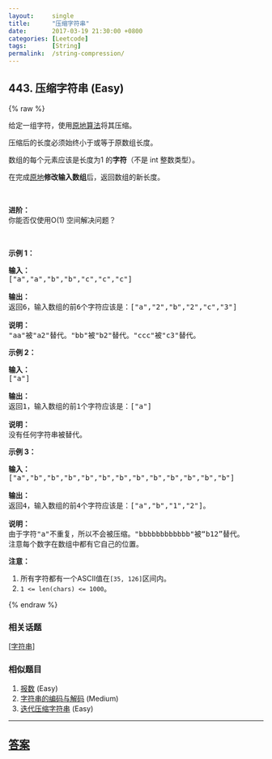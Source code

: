 ```yaml
---
layout:     single
title:      "压缩字符串"
date:       2017-03-19 21:30:00 +0800
categories: [Leetcode]
tags:       [String]
permalink:  /string-compression/
---
```


## 443. 压缩字符串 (Easy)

{% raw %}

<p>给定一组字符，使用<a href="https://baike.baidu.com/item/%E5%8E%9F%E5%9C%B0%E7%AE%97%E6%B3%95">原地算法</a>将其压缩。</p>

<p>压缩后的长度必须始终小于或等于原数组长度。</p>

<p>数组的每个元素应该是长度为1&nbsp;的<strong>字符</strong>（不是 int 整数类型）。</p>

<p>在完成<a href="https://baike.baidu.com/item/%E5%8E%9F%E5%9C%B0%E7%AE%97%E6%B3%95">原地</a><strong>修改输入数组</strong>后，返回数组的新长度。</p>

<p>&nbsp;</p>

<p><strong>进阶：</strong><br />
你能否仅使用O(1) 空间解决问题？</p>

<p>&nbsp;</p>

<p><strong>示例 1：</strong></p>

<pre>
<strong>输入：</strong>
[&quot;a&quot;,&quot;a&quot;,&quot;b&quot;,&quot;b&quot;,&quot;c&quot;,&quot;c&quot;,&quot;c&quot;]

<strong>输出：</strong>
返回6，输入数组的前6个字符应该是：[&quot;a&quot;,&quot;2&quot;,&quot;b&quot;,&quot;2&quot;,&quot;c&quot;,&quot;3&quot;]

<strong>说明：</strong>
&quot;aa&quot;被&quot;a2&quot;替代。&quot;bb&quot;被&quot;b2&quot;替代。&quot;ccc&quot;被&quot;c3&quot;替代。
</pre>

<p><strong>示例 2：</strong></p>

<pre>
<strong>输入：</strong>
[&quot;a&quot;]

<strong>输出：</strong>
返回1，输入数组的前1个字符应该是：[&quot;a&quot;]

<strong>说明：</strong>
没有任何字符串被替代。
</pre>

<p><strong>示例 3：</strong></p>

<pre>
<strong>输入：</strong>
[&quot;a&quot;,&quot;b&quot;,&quot;b&quot;,&quot;b&quot;,&quot;b&quot;,&quot;b&quot;,&quot;b&quot;,&quot;b&quot;,&quot;b&quot;,&quot;b&quot;,&quot;b&quot;,&quot;b&quot;,&quot;b&quot;]

<strong>输出：</strong>
返回4，输入数组的前4个字符应该是：[&quot;a&quot;,&quot;b&quot;,&quot;1&quot;,&quot;2&quot;]。

<strong>说明：</strong>
由于字符&quot;a&quot;不重复，所以不会被压缩。&quot;bbbbbbbbbbbb&quot;被&ldquo;b12&rdquo;替代。
注意每个数字在数组中都有它自己的位置。
</pre>

<p><strong>注意：</strong></p>

<ol>
	<li>所有字符都有一个ASCII值在<code>[35, 126]</code>区间内。</li>
	<li><code>1 &lt;= len(chars) &lt;= 1000</code>。</li>
</ol>

{% endraw %}

### 相关话题
  [[字符串](https://github.com/openset/leetcode/tree/master/tag/string/README.md)]

### 相似题目
  1. [报数](/count-and-say) (Easy)
  1. [字符串的编码与解码](/encode-and-decode-strings) (Medium)
  1. [迭代压缩字符串](/design-compressed-string-iterator) (Easy)

---

## [答案](https://github.com/openset/leetcode/tree/master/problems/string-compression)
